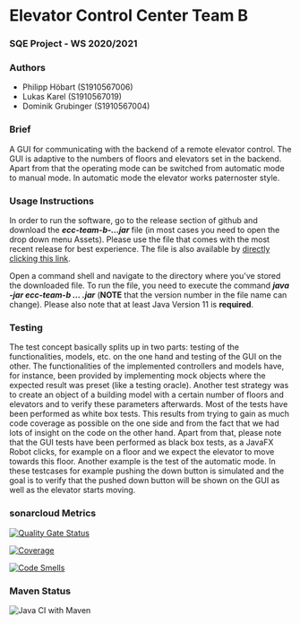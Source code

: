# Elevator Control Center Team B
### SQE Project - WS 2020/2021

### Authors
- Philipp Höbart (S1910567006)
- Lukas Karel (S1910567019)
- Dominik Grubinger (S1910567004)

### Brief
A GUI for communicating with the backend of a remote elevator control. The GUI is adaptive to the numbers of floors and elevators set in the backend. Apart from that the operating mode can be switched from automatic mode to manual mode. In automatic mode the elevator works paternoster style.

### Usage Instructions
In order to run the software, go to the release section of github and download the ***ecc-team-b-...jar*** file (in most cases you need to open the drop down menu Assets). Please use the file that comes with the most recent release for best experience. The file is also available by [directly clicking this link](https://github.com/fhhagenberg-sqe-esd-ws20/elevator-control-center-team-b/releases/download/v1.0/ecc-team-b-0.0.1-SNAPSHOT.jar).

Open a command shell and navigate to the directory where you've stored the downloaded file. To run the file, you need to execute the command ***java -jar ecc-team-b ... .jar*** (**NOTE** that the version number in the file name can change). Please also note that at least Java Version 11 is **required**.

### Testing
The test concept basically splits up in two parts: testing of the functionalities, models, etc. on the one hand and testing of the GUI on the other. The functionalities of the implemented controllers and models have, for instance, been provided by implementing mock objects where the expected result was preset (like a testing oracle). Another test strategy was to create an object of a building model with a certain number of floors and elevators and to verify these parameters afterwards. Most of the tests have been performed as white box tests. This results from trying to gain as much code coverage as possible on the one side and from the fact that we had lots of insight on the code on the other hand. Apart from that, please note that the GUI tests have been performed as black box tests, as a JavaFX Robot clicks, for example on a floor and we expect the elevator to move towards this floor. Another example is the test of the automatic mode. In these testcases for example pushing the down button is simulated and the goal is to verify that the pushed down button will be shown on the GUI as well as the elevator starts moving.


### sonarcloud Metrics
[![Quality Gate Status](https://sonarcloud.io/api/project_badges/measure?project=fhhagenberg-sqe-esd-ws20_elevator-control-center-team-b&metric=alert_status)](https://sonarcloud.io/dashboard?id=fhhagenberg-sqe-esd-ws20_elevator-control-center-team-b)

[![Coverage](https://sonarcloud.io/api/project_badges/measure?project=fhhagenberg-sqe-esd-ws20_elevator-control-center-team-b&metric=coverage)](https://sonarcloud.io/dashboard?id=fhhagenberg-sqe-esd-ws20_elevator-control-center-team-b)

[![Code Smells](https://sonarcloud.io/api/project_badges/measure?project=fhhagenberg-sqe-esd-ws20_elevator-control-center-team-b&metric=code_smells)](https://sonarcloud.io/dashboard?id=fhhagenberg-sqe-esd-ws20_elevator-control-center-team-b)

### Maven Status
![Java CI with Maven](https://github.com/fhhagenberg-sqe-esd-ws20/elevator-control-center-team-b/workflows/Java%20CI%20with%20Maven/badge.svg?branch=master)

